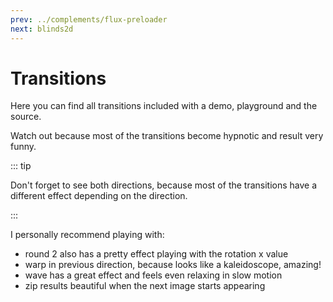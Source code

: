 ```yaml
---
prev: ../complements/flux-preloader
next: blinds2d
---
```


# Transitions

Here you can find all transitions included with a demo, playground and the source.

Watch out because most of the transitions become hypnotic and result very funny.

::: tip

Don't forget to see both directions, because most of the transitions have a different effect depending on the direction.

:::

I personally recommend playing with:

- round 2 also has a pretty effect playing with the rotation x value
- warp in previous direction, because looks like a kaleidoscope, amazing!
- wave has a great effect and feels even relaxing in slow motion
- zip results beautiful when the next image starts appearing
